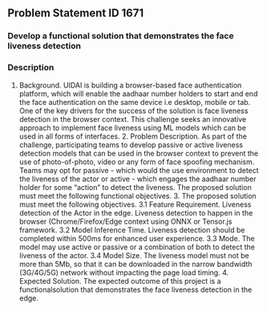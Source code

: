 ## Problem Statement ID	1671
### Develop a functional solution that demonstrates the face liveness detection
### Description	
1. Background. UIDAI is building a browser-based face authentication platform, which will enable the aadhaar number holders to start and end the face authentication on the same device i.e desktop, mobile or tab. One of the key drivers for the success of the solution is face liveness detection in the browser context. This challenge seeks an innovative approach to implement face liveness using ML models which can be used in all forms of interfaces. 2. Problem Description. As part of the challenge, participating teams to develop passive or active liveness detection models that can be used in the browser context to prevent the use of photo-of-photo, video or any form of face spoofing mechanism. Teams may opt for passive - which would the use environment to detect the liveness of the actor or active - which engages the aadhaar number holder for some “action” to detect the liveness. The proposed solution must meet the following functional objectives. 3. The proposed solution must meet the following objectives. 3.1 Feature Requirement. Liveness detection of the Actor in the edge. Liveness detection to happen in the browser (Chrome/Firefox/Edge context using ONNX or Tensor.js framework. 3.2 Model Inference Time. Liveness detection should be completed within 500ms for enhanced user experience. 3.3 Mode. The model may use active or passive or a combination of both to detect the liveness of the actor. 3.4 Model Size. The liveness model must not be more than 5Mb, so that it can be downloaded in the narrow bandwidth (3G/4G/5G) network without impacting the page load timing. 4. Expected Solution. The expected outcome of this project is a functionalsolution that demonstrates the face liveness detection in the edge.
